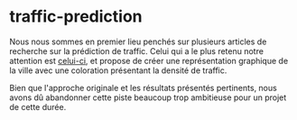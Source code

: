 # traffic-prediction

Nous nous sommes en premier lieu penchés sur plusieurs articles de recherche sur la prédiction de traffic.
Celui qui a le plus retenu notre attention est [celui-ci](https://www.researchgate.net/publication/333096680_Deep_Autoencoder_Neural_Networks_for_Short-Term_Traffic_Congestion_Prediction_of_Transportation_Networks), et propose de créer une représentation graphique de la ville avec une coloration présentant la densité de traffic.

Bien que l'approche originale et les résultats présentés pertinents, nous avons dû abandonner cette piste beaucoup trop ambitieuse pour un projet de cette durée.
